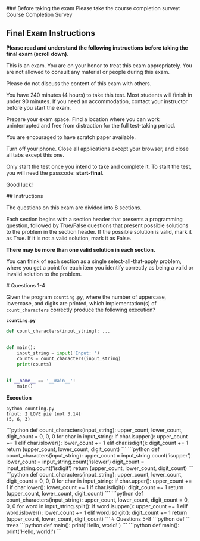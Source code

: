 <quiz>
<settings title="Final" due_at="Dec 21, 2023, 11:59 PM" available_from="Dec 16, 2023, 12:00 AM" available_to="Dec 21, 2023, 11:59 PM" points_possible="40" assignment_group="Final" shuffle_answers="True" time_limit="240" allowed_attempts="1" show_correct_answers_at="Dec 21, 2023, 11:59 PM" access_code="start-final">
### Before taking the exam
Please take the course completion survey: Course Completion Survey

 

## Final Exam Instructions
**Please read and understand the following instructions before taking the final exam (scroll down).**

This is an exam. You are on your honor to treat this exam appropriately. You are not allowed to consult any material or people during this exam.

Please do not discuss the content of this exam with others.

You have 240 minutes (4 hours) to take this test. Most students will finish in under 90 minutes. If you need an accommodation, contact your instructor before you start the exam.

Prepare your exam space. Find a location where you can work uninterrupted and free from distraction for the full test-taking period. 

You are encouraged to have scratch paper available. 

Turn off your phone. Close all applications except your browser, and close all tabs except this one.

Only start the test once you intend to take and complete it. To start the test, you will need the passcode: **start-final**. 

Good luck!

</settings>


<question type="text">
## Instructions

The questions on this exam are divided into 8 sections.

Each section begins with a section header that presents a programming question, followed by True/False questions that present possible solutions to the problem in the section header. If the possible solution is valid, mark it as True. If it is not a valid solution, mark it as False. 

**There may be more than one valid solution in each section.**

You can think of each section as a single select-all-that-apply problem, where you get a point for each item you identify correctly as being a valid or invalid solution to the problem.

</question>

<question type = "multiple-tf">
# Questions 1-4

Given the program `counting.py`, where the number of uppercase, lowercase, and digits are printed, which implementation(s) of `count_characters` correctly produce the following execution?

**`counting.py`**

```python
def count_characters(input_string): ...
    
    
def main():
    input_string = input('Input: ')
    counts = count_characters(input_string)
    print(counts)
    

if __name__ == '__main__':
    main()

```

**Execution**
```text
python counting.py
Input: I LOVE pie (not 3.14)
(5, 6, 3)
```
<right>
```python
def count_characters(input_string):
    upper_count, lower_count, digit_count = 0, 0, 0
    for char in input_string:
        if char.isupper():
            upper_count += 1
        elif char.islower():
            lower_count += 1
        elif char.isdigit():
            digit_count += 1
    return (upper_count, lower_count, digit_count)
```
</right>
<wrong>
```python
def count_characters(input_string):
    upper_count = input_string.count('isupper')
    lower_count = input_string.count('islower')
    digit_count = input_string.count('isdigit')
    return (upper_count, lower_count, digit_count)
```
</wrong>
<wrong>
```python
def count_characters(input_string):
    upper_count, lower_count, digit_count = 0, 0, 0
    for char in input_string:
        if char.upper():
            upper_count += 1
        if char.lower():
            lower_count += 1
        if char.isdigit():
            digit_count += 1
    return (upper_count, lower_count, digit_count)
```
</wrong>
<wrong>
```python
def count_characters(input_string):
    upper_count, lower_count, digit_count = 0, 0, 0
    for word in input_string.split():
        if word.isupper():
            upper_count += 1
        elif word.islower():
            lower_count += 1
        elif word.isdigit():
            digit_count += 1
    return (upper_count, lower_count, digit_count)
```
</wrong>
</question>

<question type = "multiple-tf">
# Questions 5-8
<right>
```python
def 
```
</right>
<wrong>
trees
</wrong>
<wrong>
```python
def main():
    print('Hello, world!')
```
</wrong>
</question>

<question type = "true-false">
<right>
```python
def main():
    print('Hello, world!')
```
</right>
</quiz>



